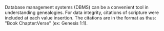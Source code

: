 Database management systems (DBMS) can be a convenient tool in understanding genealogies. 
For data integrity, citations of scripture were included at each value insertion. 
The citations are in the format as thus: "Book Chapter:Verse" (ex: Genesis 1:1).
